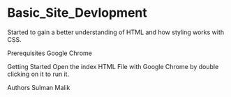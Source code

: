 # Basic_Site_Devlopment
Started to gain a better understanding of HTML and how styling works with CSS.

Prerequisites
Google Chrome

Getting Started
Open the index HTML File with Google Chrome by double clicking on it to run it.

Authors
Sulman Malik 


